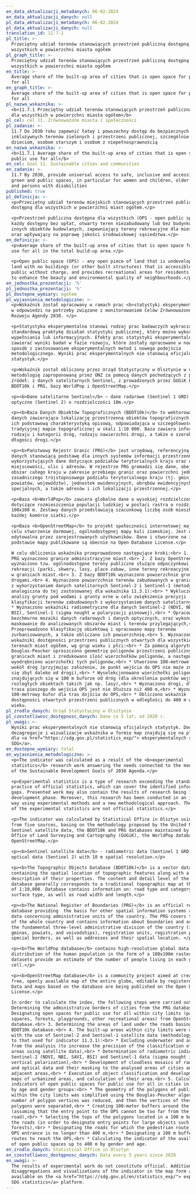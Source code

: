 ```yaml
---
en_data_aktualizacji_metadanych: 06-02-2024
en_data_aktualizacji_danych: null
pl_data_aktualizacji_metadanych: 06-02-2024
pl_data_aktualizacji_danych: null
translation_id: 11-7-1
pl_title: >-
  Przeciętny udział terenów stanowiących przestrzeń publiczną dostępną dla
  wszystkich w powierzchni miasta ogółem
pl_graph_title: >-
  Przeciętny udział terenów stanowiących przestrzeń publiczną dostępną dla
  wszystkich w powierzchni miasta ogółem
en_title: >-
  Average share of the built-up area of cities that is open space for public use
  for all
en_graph_title: >-
  Average share of the built-up area of cities that is open space for public use
  for all
pl_nazwa_wskaznika: >-
  <b>11.7.1 Przeciętny udział terenów stanowiących przestrzeń publiczną dostępną
  dla wszystkich w powierzchni miasta ogółem</b>
pl_cel: cel 11. Zrównoważone miasta i społeczności
pl_zadanie: >-
  11.7 Do 2030 roku zapewnić łatwy i powszechny dostęp do bezpiecznych i
  inkluzywnych terenów zielonych i przestrzeni publicznej, szczególnie kobietom,
  dzieciom, osobom starszym i osobom z niepełnosprawnością
en_nazwa_wskaznika: >-
  <b>11.7.1 Average share of the built-up area of cities that is open space for
  public use for all</b>
en_cel: Goal 11. Sustainable cities and communities
en_zadanie: >-
  11.7 By 2030, provide universal access to safe, inclusive and accessible,
  green and public spaces, in particular for women and children, older persons
  and persons with disabilities
published: true
pl_definicja: >-
  <p>Przeciętny udział terenów miejskich stanowiących przestrzeń publiczną
  dostępną dla wszystkich w powierzchni miast ogółem.</p>

  <p>Przestrzeń publiczna dostępna dla wszystkich (OPS - open public space) -
  każdy dostępny bez opłat, otwarty teren niezabudowany lub bez budynków i
  innych obiektów budowlanych, zapewniający tereny rekreacyjne dla mieszkańców
  oraz wpływający na poprawę jakości środowiskowej sąsiedztwa.</p>
en_definicja: >-
  <p>Average share of the built-up area of cities that is open space for public
  use for all in the total build-up area.</p>

  <p>Open public space (OPS) - any open piece of land that is undeveloped or
  land with no buildings (or other built structures) that is accessible to the
  public without charge, and provides recreational areas for residents and helps
  to enhance the beauty and environmental quality of neighbourhoods.</p>
en_jednostka_prezentacji: '%'
pl_jednostka_prezentacji: '%'
pl_dostepne_wymiary: ogółem
pl_wyjasnienia_metodologiczne: >-
  <p>Wskaźnik został opracowany w ramach prac <b>statystyki eksperymentalnej</b>
  w odpowiedzi na potrzeby związane z monitorowaniem Celów Zrównoważonego
  Rozwoju Agendy 2030. </p>

  <p>Statystyka eksperymentalna stanowi rodzaj prac badawczych wykraczający poza
  standardową praktykę działań statystyki publicznej, który można wykorzystać do
  wypełniania luk informacyjnych. Efekty prac statystyki eksperymentalnej mogą
  zawierać wyniki badań w fazie rozwoju, które zostały opracowane w nowatorski
  sposób z zastosowaniem eksperymentalnych metod i nowego podejścia
  metodologicznego. Wyniki prac eksperymentalnych nie stanowią oficjalnych
  statystyk.</p>

  <p>Wskaźnik został obliczony przez Urząd Statystyczny w Olsztynie w oparciu o
  metodologię zaproponowaną przez ONZ za pomocą danych pochodzących z pięciu
  źródeł: z danych satelitarnych Sentinel, z prowadzonych przez GUGiK baz
  BDOT10k i PRG, bazy WorldPop i OpenStreetMap.</p>

  <p><b>Dane satelitarne Sentinel</b> – dane radarowe (Sentinel 1 GRD) i
  optyczne (Sentinel 2) o rozdzielczości 10m.</p>

  <p><b>Baza Danych Obiektów Topograficznych (BDOT10k)</b> to wektorowa baza
  danych zawierająca lokalizację przestrzenną obiektów topograficznych wraz z
  ich podstawową charakterystyką opisową, odpowiadająca w szczegółowości
  tradycyjnej mapie topograficznej w skali 1:10 000. Baza zawiera informacje o
  rodzaju i kategorii dróg, rodzaju nawierzchni drogi, a także o szerokości i
  długości drogi.</p>

  <p><b>Państwowy Rejestr Granic (PRG)</b> jest urzędową, referencyjną bazą
  danych stanowiącą podstawę dla innych systemów informacji przestrzennej,
  wykorzystujących dane dotyczące podziałów terytorialnych kraju oraz ewidencji
  miejscowości, ulic i adresów. W rejestrze PRG gromadzi się dane, obejmujące
  obszar całego kraju w zakresie przebiegu granic oraz powierzchni jednostek
  zasadniczego trójstopniowego podziału terytorialnego kraju (tj. gmin,
  powiatów, województw), jednostek ewidencyjnych, obrębów ewidencyjnych, granic
  specjalnych, a także adresów i ich lokalizacji przestrzennej.</p>

  <p>Baza <b>WorldPop</b> zawiera globalne dane o wysokiej rozdzielczości
  dotyczące rozmieszczenia populacji ludzkiej w postaci rastra o rozdzielczości
  100x100 m. Zestawy danych przedstawiają szacunkową liczbę osób mieszkających w
  każdej komórce siatki.</p>

  <p>Baza <b>OpenStreetMap</b> to projekt społeczności internetowej mający na
  celu stworzenie darmowej, ogólnodostępnej mapy kuli ziemskiej. Jest ona
  edytowalna przez zarejestrowanych użytkowników. Dane i stworzone na ich
  podstawie mapy publikowane są obecnie na Open Database License.</p>

  W celu obliczenia wskaźnika przeprowadzono następujące kroki:<br> 1. Z bazy
  PRG wyznaczono granice administracyjne miast.<br> 2. Z bazy OpenStreetMap
  wyznaczono tzw. ogólnodostępne tereny publiczne służące odpoczynkowi i
  rekreacji (parki, skwery, lasy, place zabaw, inne tereny rekreacyjne) położone
  w granicach miast.<br> 3. Z bazy BDOT10k wyznaczono powierzchnie gruntów pod
  drogami.<br> 4. Wyznaczono powierzchnie terenów zabudowanych w granicach miast
  z wykorzystaniem danych satelitarnych Sentinel-2 i Sentinel-1 (metodyka
  analogiczna do tej zastosowanej dla wskaźnika 11.3.1):<br> * Wykluczono z
  analizy grunty pod wodami i grunty orne w celu zwiększenia precyzji
  klasyfikacji terenów zabudowanych z wykorzystaniem danych satelitarnych, <br>
  * Wyznaczono wskaźniki radiometryczne dla danych Sentinel-2 (NDVI, NBI, SAVI,
  BSI), Sentinel-1 (sigma nought w polaryzacji pionowej),<br> * Opracowano
  bezchmurne mozaiki danych radarowych i danych optycznych, oraz wykonano ich
  maskowanie do analizowanych obszarów miast i terenów przylegających,<br> *
  Przeprowadzono klasyfikację obiektową i opracowano mapy terenów
  zurbanizowanych, a także obliczano ich powierzchnię.<br> 5. Wyznaczono
  wskaźniki dostępności przestrzeni publicznych otwartych dla wszystkich na
  terenach miast ogółem, wg grup wieku i płci:<br> * Za pomocą algorytmu
  Douglas-Peucker uproszczono geometrię poligonów przestrzeni publicznych w
  granicach miast i zredukowano ilość wierzchołków poligonów, a następnie
  wyodrębniono wierzchołki tych poligonów,<br> * Utworzono 100-metrowe bufory
  wokół dróg (przyjmując założenie, że punkt wejścia do OPS nie może znajdować
  się zbyt daleko od drogi),<br> * Wyselekcjonowano wierzchołki poligonów
  znajdujących się w 100 m buforze od dróg (dla określenia punktów wejścia przy
  rozległych obiektach takich jak np. lasy),<br> * Wyznaczono drogi, dla których
  trasa pieszego do wejścia OPS jest nie dłuższa niż 400 m,<br> * Wyznaczono
  100-metrowy bufor dla tras dojścia do OPS,<br> * Obliczono wskaźnik
  dostępności otwartych przestrzeni publicznych w odległości do 400 m wg płci i
  wieku.
pl_zrodlo_danych: Urząd Statystyczny w Olsztynie
pl_czestotliwosc_dostępnosc_danych: Dane co 5 lat; od 2020 r.
pl_uwagi: >-
  Wyniki prac eksperymentalnych nie stanowią oficjalnych statystyk. Dodatkowe
  dezagregacje i wizualizacje wskaźnika w formie map znajdują się na platformie
  dla <a href="https://sdg.gov.pl/statistics_exp/"> eksperymentalnych statystyk
  SDG</a>.
en_dostepne_wymiary: total
en_wyjasnienia_metodologiczne: >-
  <p>The indicator was calculated as a result of the <b>experimental
  statistics</b> research work answering the needs connected to the monitoring
  of the Sustainable Development Goals of 2030 Agenda.</p>

  <p>Experimental statistics is a type of research exceeding the standard
  practice of official statistics, which can cover the identified information
  gaps. Presented work may also contain the results of research being in the
  development phase. Moreover, this research has been conducted in an innovative
  way using experimental methods and a new methodological approach. The results
  of the experimental statistics are not official statistics.</p>

  <p>The indicator was calculated by Statistical Office in Olsztyn using data
  from five sources, basing on the methodology proposed by the United Nations:
  Sentinel satellite data, the BDOT10k and PRG databases maintained by Head
  Office of Land Surveying and Cartography (GUGiK), the WorldPop database and
  OpenStreetMap.</p>

  <p><b>Sentinel satellite data</b> - radiometric data (Sentinel 1 GRD) and
  optical data (Sentinel 2) with 10 m spatial resolution.</p>

  <p><b>The Topographic Objects Database (BDOT10k)</b> is a vector database
  containing the spatial location of topographic features along with a basic
  description of their properties. The content and detail level of the BDOT10k
  database generally corresponds to a traditional topographic map at the scale
  of 1:10,000. Database contains information on: road type and category, road
  surface type, as well as road width and length.</p>

  <p><b>The National Register of Boundaries (PRG)</b> is an official reference
  database providing  the basis for other spatial information systems and using
  data concerning administrative units of the country. The PRG covers the area
  of the whole country and contains information about boundaries and areas of
  the fundamental three-level administrative division of the country (i.e.
  gminas, powiats, and voivodships), registration units, registration precincts,
  special borders, as well as addresses and their spatial location. </p>

  <p><b>The WorldPop database</b> contains high-resolution global data on the
  distribution of the human population in the form of a 100x100m raster. The
  datasets provide an estimate of the number of people living in each grid
  cell.</p>

  <p><b>OpenStreetMap database</b> is a community project aimed at creating a
  free, openly available map of the entire globe, editable by registered users.
  Data and maps based on the database are being published on the Open Database
  License.</p>

  In order to calculate the index, the following steps were carried out:<br> 1.
  Determining the administrative borders of cities from the PRG database.<br> 2.
  Designating open spaces for public use for all within city limits (parks,
  squares, forests, playgrounds, other recreational areas) from OpenStreetMap
  database.<br> 3. Determining the areas of land under the roads basing on
  BDOT10k database.<br> 4. The built-up areas within city limits were determined
  with the use of Sentinel-2 and Sentinel-1 satellite data (methodology similar
  to that used for indicator 11.3.1):<br> * Excluding underwater and arable land
  from the analysis (to increase the precision of the classification of built-up
  areas using satellite data),<br> * Determination of radiometric indicators for
  Sentinel-2 (NDVI, NBI, SAVI, BSI) and Sentinel-1 data (sigma nought in
  vertical polarization),<br> * Development of cloudless mosaics of radar data
  and optical data and their masking to the analysed areas of cities and
  adjacent areas,<br> * Execution of object classification and development of
  maps of urbanized areas, and calculation of their area.<br> 5. Calculating the
  indicators of open public spaces for public use for all in cities in general,
  by age and gender groups:<br> * The geometry of the polygons of public spaces
  within the city limits was simplified using the Douglas-Peucker algorithm, the
  number of polygon vertices was reduced, and then the vertices of these
  polygons were separated,<br> * Creating 100-meter buffers around the roads
  (assuming that the entry point to the OPS cannot be too far from the
  road),<br> * Selecting the tops of the polygons located in a 100 m buffer from
  the roads (in order to designate entry points for large objects such as
  forests),<br> * Designating the roads for which the pedestrian route to the
  OPS entrance is no longer than 400 m,<br> * Designating a 100 m buffer for the
  routes to reach the OPS,<br> * Calculating the indicator of the availability
  of open public spaces up to 400 m by gender and age.
en_zrodlo_danych: Statistical Office in Olsztyn
en_czestotliwosc_dostępnosc_danych: Data every 5 years since 2020
en_uwagi: >-
  The results of experimental work do not constitute official. Additional
  disaggregations and visualizations of the indicator in the map form are
  available on the <a href="https://sdg.gov.pl/en/statistics_exp/"> experimental
  SDG statistics</a> platform.
---
```

